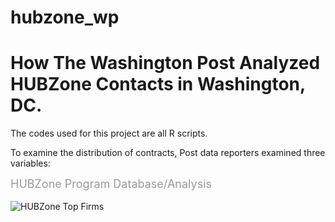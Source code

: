 # hubzone_wp

# How The Washington Post Analyzed HUBZone Contacts in Washington, DC. 

The codes used for this project are all R scripts. 

To examine the distribution of contracts, Post data reporters examined three variables:


<span style="color: #999999; font-size: large;">HUBZone Program Database/Analysis </span><br />
<br />
<img src="https://github.com/Jdharden/hubzone_wp/blob/master/charts/dc-grid.jpeg?raw=true" alt="HUBZone Top Firms"><br />
<br />
<br />
